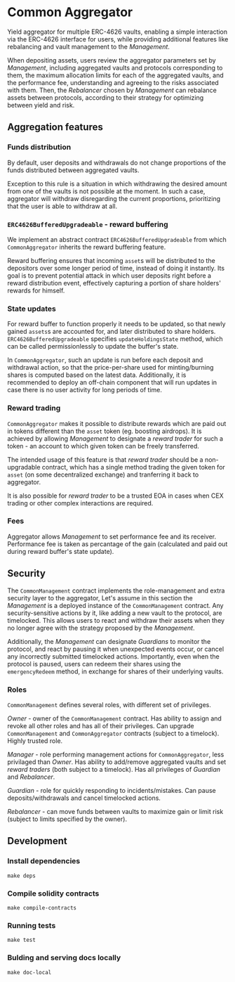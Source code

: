# Common Aggregator

Yield aggregator for multiple ERC-4626 vaults, enabling a simple interaction via the ERC-4626 interface for users,
while providing additional features like rebalancing and vault management to the *Management*.

When depositing assets, users review the aggregator parameters set by *Management*, including
aggregated vaults and protocols corresponding to them, the maximum allocation limits for each of the aggregated vaults,
and the performance fee, understanding and agreeing to the risks associated with them.
Then, the *Rebalancer* chosen by *Management* can rebalance assets between protocols, according to their
strategy for optimizing between yield and risk.

## Aggregation features

### Funds distribution

By default, user deposits and withdrawals do not change proportions of the funds distributed between aggregated vaults.

Exception to this rule is a situation in which withdrawing the desired amount from one of the vaults is not possible at the moment.
In such a case, aggregator will withdraw disregarding the current proportions, prioritizing that the user is able to withdraw at all. 

### `ERC4626BufferedUpgradeable` - reward buffering

We implement an abstract contract `ERC4626BufferedUpgradeable` from which `CommonAggregator` inherits the reward buffering feature.

Reward buffering ensures that incoming `asset`s will be distributed to the depositors over some longer period of time, instead of doing it instantly.
Its goal is to prevent potential attack in which user deposits right before a reward distribution event,
effectively capturing a portion of share holders' rewards for himself.

### State updates

For reward buffer to function properly it needs to be updated, so that newly gained `assets`s are accounted for,
and later distributed to share holders. `ERC4626BufferedUpgradeable` specifies `updateHoldingsState` method, 
which can be called permissionlessly to update the buffer's state.

In `CommonAggregator`, such an update is run before each deposit and withdrawal action, so that the price-per-share
used for minting/burning shares is computed based on the latest data.
Additionally, it is recommended to deploy an off-chain component that will run updates in case there is no user activity
for long periods of time.

### Reward trading

`CommonAggregator` makes it possible to distribute rewards which are paid out in tokens different than the `asset` token (eg. boosting airdrops).
It is achieved by allowing *Management* to designate a *reward trader* for such a token - an account to which given token can be freely transferred.

The intended usage of this feature is that *reward trader* should be a non-upgradable contract, which has a single method 
trading the given token for `asset` (on some decentralized exchange) and tranferring it back to aggregator.

It is also possible for *reward trader* to be a trusted EOA in cases when CEX trading or other complex interactions are required. 

### Fees

Aggregator allows *Management* to set performance fee and its receiver.
Performance fee is taken as percantage of the gain (calculated and paid out during reward buffer's state update).

## Security
The `CommonManagement` contract implements the role-management and extra security layer to the aggregator,
Let's assume in this section the *Management* is a deployed instance of the `CommonManagement` contract.
Any security-sensitive actions by it, like adding a new vault to the protocol, are timelocked. This allows users
to react and withdraw their assets when they no longer agree with the strategy proposed by the *Management*.

Additionally, the *Management* can designate *Guardians* to monitor the protocol, and react by pausing it when unexpected
events occur, or cancel any incorrectly submitted timelocked actions. Importantly, even when the protocol is paused, users
can redeem their shares using the `emergencyRedeem` method, in exchange for shares of their underlying vaults.

### Roles

`CommonManagement` defines several roles, with different set of privileges.

*Owner* - owner of the `CommonManagement` contract. Has ability to assign and revoke all other roles
and has all of their privileges. Can upgrade `CommonManagement` and `CommonAggregator` contracts (subject to a timelock).
Highly trusted role.

*Manager* - role performing management actions for `CommonAggregator`, less privilaged than *Owner*.
Has ability to add/remove aggregated vaults and set *reward traders* (both subject to a timelock). 
Has all privileges of *Guardian* and *Rebalancer*.

*Guardian* - role for quickly responding to incidents/mistakes. Can pause deposits/withdrawals and cancel timelocked actions.

*Rebalancer* - can move funds between vaults to maximize gain or limit risk (subject to limits specified by the owner).

## Development

### Install dependencies

```
make deps
```

### Compile solidity contracts

```
make compile-contracts
```

### Running tests

```
make test
```

### Bulding and serving docs locally

```
make doc-local
```
